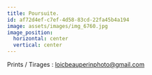 ```yaml
---
title: Poursuite.
id: af72d4ef-c7ef-4d58-83cd-22fa45b4a194
image: assets/images/img_6760.jpg
image_position:
  horizontal: center
  vertical: center
---
```

Prints / Tirages : loicbeauperinphoto@gmail.com
